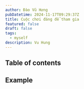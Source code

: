 ```yaml
---
author: Đào Vũ Hưng
pubDatetime: 2024-11-17T09:29:37Z
title: Cuộc chơi đáng để tham gia
featured: false
draft: false
tags:
  - myself
description: Vu Hung
---
```

## Table of contents
## Example 